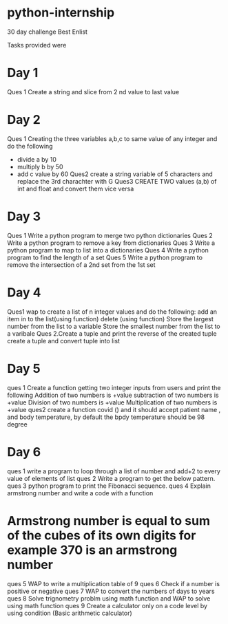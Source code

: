 # python-internship
30 day challenge Best Enlist

Tasks provided were 
# Day 1
Ques 1 Create a string and slice from 2 nd value to last value

# Day 2
Ques 1  Creating the three variables a,b,c to same value of any integer and do the following
   * divide a by 10
  * multiply  b by 50
  * add c value by 60
Ques2 create a string variable of 5 characters and replace the 3rd charachter with G
Ques3 CREATE TWO values (a,b) of int and float and convert them vice versa


# Day 3
Ques 1 Write a python program to merge two python dictionaries
Ques 2 Write a python program to remove a key from dictionaries
Ques 3 Write a python program to map to list into a dictionaries
Ques 4 Write a python program to find the length of a set
Ques 5 Write a python program to remove the intersection of a 2nd set from the 1st set

# Day 4
Ques1 wap to create a list of n integer values and do the following:
 add an item in to the list(using function)
 delete (using function)
 Store the largest number from the list to a variable
 Store the smallest number from the list to a varibale
Ques 2.Create a tuple and print the reverse of the created tuple
  create a tuple and convert tuple into list
# Day 5
ques 1 Create a function getting two integer inputs from users and print the following
        Addition of two numbers is +value
        subtraction of two numbers is +value
        Division of two numbers is +value
        Multiplication of two numbers is +value
 ques2  create a function covid () and it should accept patient name , and body temperature, by default the bpdy temperature should be 98 degree


# Day 6 
ques 1 write a program to loop through a list of number and add+2 to every value of elements of list
ques 2 Write a program to get the below pattern.
ques 3 python program to print the Fibonacci sequence.
ques 4 Explain armstrong number and write a code with a function
 # Armstrong number is equal to sum of the cubes of its own digits for example 370 is an armstrong number
 ques 5 WAP to write a multiplication table of 9
 ques 6 Check if a number is positive or negative
 ques 7 WAP to convert the numbers of days to  years
 ques 8 Solve trignometry problm using math function and WAP to solve using math function
 ques 9 Create a calculator only on a code level by using condition (Basic arithmetic calculator)
 
